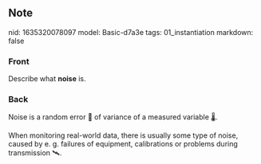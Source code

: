 ## Note
nid: 1635320078097
model: Basic-d7a3e
tags: 01_instantiation
markdown: false

### Front
Describe what <b>noise</b> is.

### Back
Noise is a random error 🎲 of variance of a measured variable 🌡️. 

When monitoring real-world data, there is usually some type of noise, caused by e. g. failures of equipment, calibrations or problems during transmission 🛰️.
